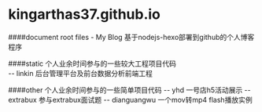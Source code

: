 # kingarthas37.github.io
####document root files - My Blog
基于nodejs-hexo部署到github的个人博客程序

####static
个人业余时间参与的一些较大工程项目代码  
-- linkin 后台管理平台及前台数据分析前端工程

####other
个人业余时间参与的一些简单项目代码
-- yhd 一号店h5活动展示
-- extrabux 参与extrabux面试题
-- dianguangwu 一个mov转mp4 flash播放实例
